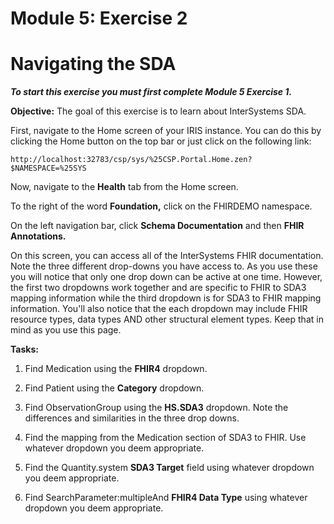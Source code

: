 # Module 5: Exercise 2


# Navigating the SDA

***To start this exercise you must first complete Module 5 Exercise 1.***

**Objective:** The goal of this exercise is to learn about InterSystems SDA.

First, navigate to the Home screen of your IRIS instance. You can do this by clicking the Home button on the top bar or just click on the following link:

	http://localhost:32783/csp/sys/%25CSP.Portal.Home.zen?$NAMESPACE=%25SYS

Now, navigate to the **Health** tab from the Home screen.

To the right of the word **Foundation,** click on the FHIRDEMO namespace.

On the left navigation bar, click **Schema Documentation** and then **FHIR Annotations.**

On this screen, you can access all of the InterSystems FHIR documentation. Note the three different drop-downs you have access to. As you use these you will notice that only one drop down can be active at one time. However, the first two dropdowns work together and are specific to FHIR to SDA3 mapping information while the third dropdown is for SDA3 to FHIR mapping information. You'll also notice that the each dropdown may include FHIR resource types, data types AND other structural element types. Keep that in mind as you use this page.

**Tasks:**
1. Find Medication using the **FHIR4** dropdown.
2. Find Patient using the **Category** dropdown.
3. Find ObservationGroup using the **HS.SDA3** dropdown. Note the differences and similarities in the three drop downs.



4. Find the mapping from the Medication section of SDA3 to FHIR. Use whatever dropdown you deem appropriate.
5. Find the Quantity.system **SDA3 Target** field using whatever dropdown you deem appropriate.
6. Find SearchParameter:multipleAnd **FHIR4 Data Type** using whatever dropdown you deem appropriate.

